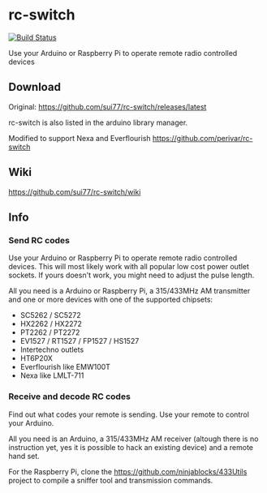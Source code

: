 # rc-switch
[![Build Status](https://travis-ci.org/perivar/rc-switch.svg?branch=master)](https://travis-ci.org/sui77/rc-switch)

Use your Arduino or Raspberry Pi to operate remote radio controlled devices

## Download
Original:
https://github.com/sui77/rc-switch/releases/latest

rc-switch is also listed in the arduino library manager.

Modified to support Nexa and Everflourish
https://github.com/perivar/rc-switch

## Wiki
https://github.com/sui77/rc-switch/wiki

## Info
### Send RC codes

Use your Arduino or Raspberry Pi to operate remote radio controlled devices.
This will most likely work with all popular low cost power outlet sockets. If
yours doesn't work, you might need to adjust the pulse length.

All you need is a Arduino or Raspberry Pi, a 315/433MHz AM transmitter and one
or more devices with one of the supported chipsets:

 - SC5262 / SC5272
 - HX2262 / HX2272
 - PT2262 / PT2272
 - EV1527 / RT1527 / FP1527 / HS1527 
 - Intertechno outlets
 - HT6P20X
 - Everflourish like EMW100T
 - Nexa like LMLT-711

### Receive and decode RC codes

Find out what codes your remote is sending. Use your remote to control your
Arduino.

All you need is an Arduino, a 315/433MHz AM receiver (altough there is no
instruction yet, yes it is possible to hack an existing device) and a remote
hand set.

For the Raspberry Pi, clone the https://github.com/ninjablocks/433Utils project to
compile a sniffer tool and transmission commands.
